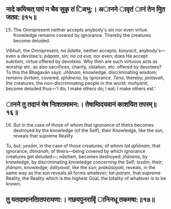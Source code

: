 ## नादे कयिचत् पापं न चैव सुकृ तं िवभु:। अानने ावृतं ानं तेन मुित जतव:॥१५॥

15. The Omnipresent neither accepts anybody's sin nor even virtue. Knowledge remains covered by ignorance. Thereby the creatures become deluded.

*Vibhuh*, the Omnipresent; *na ādatte*, neither accepts; *kasyacit*, anybody's—even a devotee's; *pāpam*, sin; *na ca eva*, nor even; does He accept *sukrtam*, virtue offered by devotees. Why then are such virtuous acts as worship etc. as also sacrifices, charity, oblation, etc. offered by devotees? To this the Bhagavān says: *Jñānam*, knowledge, discriminating wisdom; remains *āvrtam*, covered; *ajñānena*, by ignorance. *Tena*, thereby; *jantavah*, the creatures, the non-discriminating people in the world; *muhyanti*, become deluded thus—'I do; I make others do; I eat; I make others eat.'

## ानने तु तदानं येष नािशतमामन:। तेषामािदयवानं काशयित तपरम्॥१६॥

16. But in the case of those of whom that ignorance of theirs becomes destroyed by the knowledge (of the Self), their Knowledge, like the sun, reveals that supreme Reality.

*Tu*, but; *yesām*, in the case of those creatures; of whom *tat ajñānam*, that ignorance; *ātmanah*, of theirs—being covered by which ignorance creatures get deluded—; *nāśitam*, becomes destroyed; *jñānena*, by knowledge, by discriminating knowledge concerning the Self; *tesām*, their; *jñānam*, knowledge; *ādityavat*, like the sun; *prakāśayati*, reveals, in the same way as the sun reveals all forms whatever; *tat-param*, that supreme Reality, the Reality which is the highest Goal, the totality of whatever is to be known.

## तु यतदामानतिातपरायणा:। गछयपुनरावृिं ानिनधू तकमषा:॥१७॥